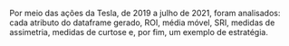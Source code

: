 Por meio das ações da Tesla, de 2019 a julho de 2021, foram analisados: cada atributo do dataframe gerado, ROI, média móvel, SRI, medidas de assimetria, medidas de curtose e, por fim, um exemplo de estratégia.
